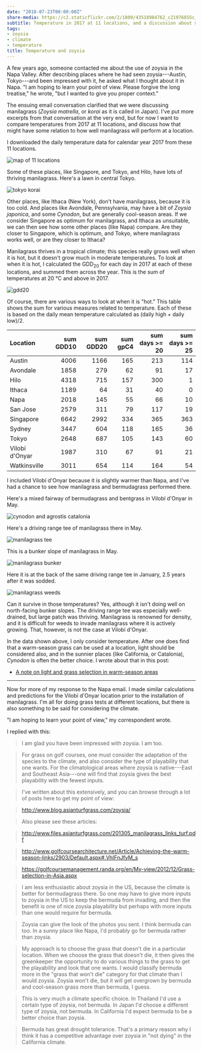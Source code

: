 ```yaml
---
date: "2018-07-23T00:00:00Z"
share-media: https://c2.staticflickr.com/2/1809/43518984762_c21976855c_b_d.jpg
subtitle: Temperature in 2017 at 11 locations, and a discussion about manilagrass
tags:
- zoysia
- climate
- temperature
title: Temperature and zoysia
---
```


A few years ago, someone contacted me about the use of zoysia in the Napa Valley. After describing places where he had seen zoysia---Austin, Tokyo---and been impressed with it, he asked what I thought about it in Napa. "I am hoping to learn your point of view. Please forgive the long treatise," he wrote, "but I wanted to give you proper context." 

The ensuing email conversation clarified that we were discussing manilagrass (*Zoysia matrella*, or *korai* as it is called in Japan). I've put more excerpts from that conversation at the very end, but for now I want to compare temperatures from 2017 at 11 locations, and discuss how that might have some relation to how well manilagrass will perform at a location.

I downloaded the daily temperature data for calendar year 2017 from these 11 locations. 

![map of 11 locations](/media/loc11.png)

Some of these places, like Singapore, and Tokyo, and Hilo, have lots of thriving manilagrass. Here's a lawn in central Tokyo.

![tokyo korai](https://c2.staticflickr.com/2/1809/43518984762_c21976855c_b_d.jpg)

Other places, like Ithaca (New York), don't have manilagrass, because it is too cold. And places like Avondale, Pennsylvania, may have a bit of *Zoysia japonica*, and some *Cynodon*, but are generally cool-season areas. If we consider Singapore as optimum for manilagrass, and Ithaca as unsuitable, we can then see how some other places (like Napa) compare. Are they closer to Singapore, which is optimum, and Tokyo, where manilagrass works well, or are they closer to Ithaca?

Manilagrass thrives in a tropical climate; this species really grows well when it is hot, but it doesn't grow much in moderate temperatures. To look at when it is hot, I calculated the GDD<sub>20</sub> for each day in 2017 at each of these locations, and summed them across the year. This is the sum of temperatures at 20 °C and above in 2017.

![gdd20](/media/gdd20_2017.png)

Of course, there are various ways to look at when it is "hot." This table shows the sum for various measures related to temperature. Each of these is based on the daily mean temperature calculated as (daily high + daily low)/2.

|Location       | sum GDD10| sum GDD20| sum gpC4| sum days >= 20| sum days >= 25|
|:--------------|---------:|---------:|--------:|--------------:|--------------:|
|Austin         |      4006|      1166|      165|            213|            114|
|Avondale       |      1858|       279|       62|             91|             17|
|Hilo           |      4318|       715|      157|            300|              1|
|Ithaca         |      1189|        64|       31|             40|              0|
|Napa           |      2018|       145|       55|             66|             10|
|San Jose       |      2579|       311|       79|            117|             19|
|Singapore      |      6642|      2992|      334|            365|            363|
|Sydney         |      3447|       604|      118|            165|             36|
|Tokyo          |      2648|       687|      105|            143|             60|
|Vilobí d'Onyar |      1987|       310|       67|             91|             21|
|Watkinsville   |      3011|       654|      114|            164|             54|

I included Vilobí d'Onyar because it is slightly warmer than Napa, and I've had a chance to see how manilagrass and bermudagrass performed there.

Here's a mixed fairway of bermudagrass and bentgrass in Vilobí d'Onyar in May.

![cynodon and agrostis catalonia](https://c1.staticflickr.com/1/847/43518984262_733953933d_b_d.jpg)

Here's a driving range tee of manilagrass there in May.

![manilagrass tee](https://c2.staticflickr.com/2/1789/41757665690_afa782c4f5_b_d.jpg)

This is a bunker slope of manilagrass in May.

![manilagrass bunker](https://c1.staticflickr.com/1/855/42660128305_6dc8a74773_b_d.jpg)

Here it is at the back of the same driving range tee in January, 2.5 years after it was sodded.

![manilagrass weeds](https://c1.staticflickr.com/1/925/43518983962_758ecaa2ae_b_d.jpg)

Can it survive in those temperatures? Yes, although it isn't doing well on north-facing bunker slopes. The driving range tee was especially well-drained, but large patch was thriving. Manilagrass is renowned for density, and it is difficult for weeds to invade manilagrass where it is actively growing. That, however, is not the case at Vilobí d'Onyar.

In the data shown above, I only consider temperature. After one does find that a warm-season grass can be used at a location, light should be considered also, and in the sunnier places (like California, or Catalonia), *Cynodon* is often the better choice. I wrote about that in this post:

* [A note on light and grass selection in warm-season areas](http://www.blog.asianturfgrass.com/2014/05/a-note-on-light-and-grass-selection-in-warm-season-areas.html)

---

Now for more of my response to the Napa email. I made similar calculations and predictions for the Vilobí d'Onyar location prior to the installation of manilagrass. I'm all for doing grass tests at different locations, but there is also something to be said for considering the climate.

"I am hoping to learn your point of view," my correspondent wrote.

I replied with this:

> I am glad you have been impressed with zoysia. I am too.

> For grass on golf courses, one must consider the adaptation of the species to the climate, and also consider the type of playability that one wants. For the climatological areas where zoysia is native---East and Southeast Asia---one will find that zoysia gives the best playability with the fewest inputs.

> I've written about this extensively, and you can browse through a lot of posts here to get my point of view:

> <http://www.blog.asianturfgrass.com/zoysia/>

> Also please see these articles:

> <http://www.files.asianturfgrass.com/201305_manilagrass_links_turf.pdf>

> <http://www.golfcoursearchitecture.net/Article/Achieving-the-warm-season-links/2903/Default.aspx#.VhIFnJfyM_s>

> <https://golfcoursemanagement.randa.org/en/My-view/2012/12/Grass-selection-in-Asia.aspx>

> I am less enthusiastic about zoysia in the US, because the climate is better for bermudagrass there. So one may have to give more inputs to zoysia in the US to keep the bermuda from invading, and then the benefit is one of nice zoysia playability but perhaps with more inputs than one would require for bermuda.

> Zoysia can give the look of the photos you sent. I think bermuda can too. In a sunny place like Napa, I'd probably go for bermuda rather than zoysia.

> My approach is to choose the grass that doesn't die in a particular location. When we choose the grass that doesn't die, it then gives the greenkeeper the opportunity to do various things to the grass to get the playability and look that one wants. I would classify bermuda more in the "grass that won't die" category for that climate than I would zoysia. Zoysia won't die, but it will get overgrown by bermuda and cool-season grass more than bermuda, I guess.

> This is very much a climate specific choice. In Thailand I'd use a certain type of zoysia, not bermuda. In Japan I'd choose a different type of zoysia, not bermuda. In California I'd expect bermuda to be a better choice than zoysia.

> Bermuda has great drought tolerance. That's a primary reason why I think it has a competitive advantage over zoysia in "not dying" in the California climate.





